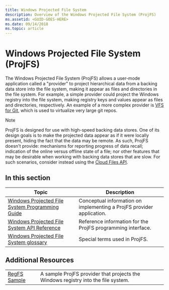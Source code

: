 ```yaml
---
title: Windows Projected File System
description: Overview of the Windows Projected File System (ProjFS)
ms.assetid: <GUID-GOES-HERE>
ms.date: 09/14/2018
ms.topic: article
---
```


# Windows Projected File System (ProjFS)

The Windows Projected File System (ProjFS) allows a user-mode application called a "provider" to project hierarchical data from a backing data store into the file system, making it appear as files and directories in the file system. For example, a simple provider could project the Windows registry into the file system, making registry keys and values appear as files and directories, respectively. An example of a more complex provider is [VFS for Git](https://github.com/Microsoft/VFSForGit), which is used to virtualize very large git repos.

> [!NOTE]
> ProjFS is designed for use with high-speed backing data stores. One of its design goals is to make the projected data appear as if it were locally present, hiding the fact that the data may be remote. As such, ProjFS doesn't provide: mechanisms for reporting progress of data recall; indication of the online versus offline state of a file; nor other features that may be desirable when working with backing data stores that are slow. For such scenarios, consider instead using the [Cloud Files API](../cfapi/cloud-files-api-portal.md).

## In this section

| Topic                                                                                                       | Description |
|-------------------------------------------------------------------------------------------------------------|-------------|
| [Windows Projected File System Programming Guide](projfs-programming-guide.md)                              | Conceptual information on implementing a ProjFS provider application.
| [Windows Projected File System API Reference](projfs-reference.md)                                          | Reference information for the ProjFS programming interface.
| [Windows Projected File System glossary](projfs-glossary.md)                                                | Special terms used in ProjFS.

## Additional Resources

|                                                                                                              |                                                                                   |
|--------------------------------------------------------------------------------------------------------------|-----------------------------------------------------------------------------------|
| [RegFS Sample](https://github.com/Microsoft/Windows-classic-samples/tree/master/Samples/ProjectedFileSystem) | A sample ProjFS provider that projects the Windows registry into the file system. |
<!--
| [ProjFS.Managed API](https://github.com/Microsoft/URL_TBD)                                                   | A .NET wrapper for the ProjFS API.                                                |
-->